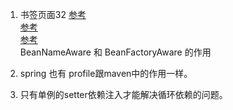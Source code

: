 1. 书签页面32
[参考](https://blog.csdn.net/xyw591238/article/details/51995486)  
[参考](https://www.jianshu.com/p/7248ccef9382)  
[参考](http://yangbolin.cn/2016/11/12/spring-work-01/)  
BeanNameAware 和 BeanFactoryAware 的作用

2. spring 也有 profile跟maven中的作用一样。   
3. 只有单例的setter依赖注入才能解决循环依赖的问题。   
